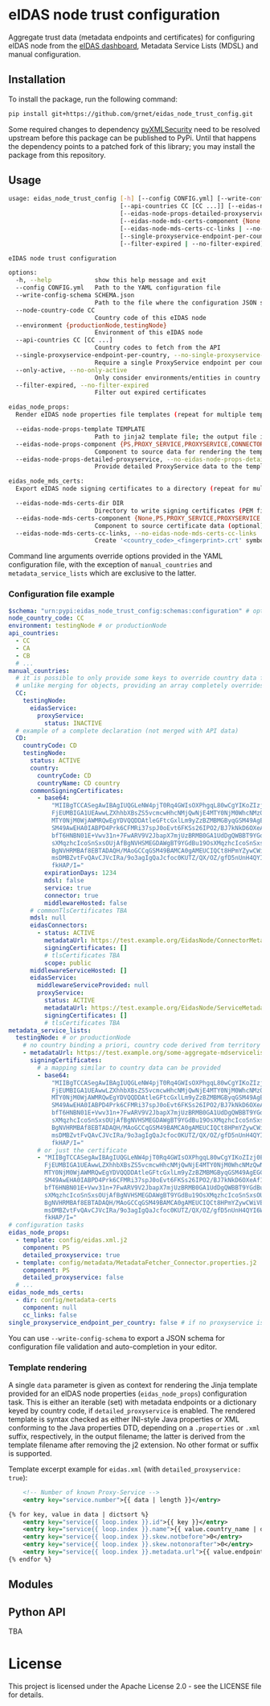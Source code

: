 # eIDAS node trust configuration

Aggregate trust data (metadata endpoints and certificates) for configuring eIDAS node from the [eIDAS dashboard](https://eidas.ec.europa.eu/efda/browse/notification/eid-chapter-contacts), Metadata Service Lists (MDSL) and manual configuration.

## Installation

To install the package, run the following command:

```sh
pip install git+https://github.com/grnet/eidas_node_trust_config.git
```

Some required changes to dependency [pyXMLSecurity](https://github.com/IdentityPython/pyXMLSecurity/) need to be resolved upstream before this package can be published to PyPi. Until that happens the dependency points to a patched fork of this library; you may install the package from this repository.

## Usage

```sh
usage: eidas_node_trust_config [-h] [--config CONFIG.yml] [--write-config-schema SCHEMA.json] [--node-country-code CC] [--environment {productionNode,testingNode}]
                               [--api-countries CC [CC ...]] [--eidas-node-props-template TEMPLATE] [--eidas-node-props-component {PS,PROXY_SERVICE,PROXYSERVICE,CONNECTOR}]
                               [--eidas-node-props-detailed-proxyservice | --no-eidas-node-props-detailed-proxyservice] [--eidas-node-mds-certs-dir DIR]
                               [--eidas-node-mds-certs-component {None,PS,PROXY_SERVICE,PROXYSERVICE,CONNECTOR}]
                               [--eidas-node-mds-certs-cc-links | --no-eidas-node-mds-certs-cc-links]
                               [--single-proxyservice-endpoint-per-country | --no-single-proxyservice-endpoint-per-country] [--only-active | --no-only-active]
                               [--filter-expired | --no-filter-expired]

eIDAS node trust configuration

options:
  -h, --help            show this help message and exit
  --config CONFIG.yml   Path to the YAML configuration file
  --write-config-schema SCHEMA.json
                        Path to the file where the configuration JSON schema (self-contained, after dereferencing) should be written
  --node-country-code CC
                        Country code of this eIDAS node
  --environment {productionNode,testingNode}
                        Environment of this eIDAS node
  --api-countries CC [CC ...]
                        Country codes to fetch from the API
  --single-proxyservice-endpoint-per-country, --no-single-proxyservice-endpoint-per-country
                        Require a single ProxyService endpoint per country
  --only-active, --no-only-active
                        Only consider environments/entities in country data which have status=ACTIVE
  --filter-expired, --no-filter-expired
                        Filter out expired certificates

eidas_node_props:
  Render eIDAS node properties file templates (repeat for multiple templates)

  --eidas-node-props-template TEMPLATE
                        Path to jinja2 template file; the output file is derived by stripping the extension from TEMPLATE
  --eidas-node-props-component {PS,PROXY_SERVICE,PROXYSERVICE,CONNECTOR}
                        Component to source data for rendering the template
  --eidas-node-props-detailed-proxyservice, --no-eidas-node-props-detailed-proxyservice
                        Provide detailed ProxyService data to the template

eidas_node_mds_certs:
  Export eIDAS node signing certificates to a directory (repeat for multiple directories)

  --eidas-node-mds-certs-dir DIR
                        Directory to write signing certificates (PEM files)
  --eidas-node-mds-certs-component {None,PS,PROXY_SERVICE,PROXYSERVICE,CONNECTOR}
                        Component to source certificate data (optional)
  --eidas-node-mds-certs-cc-links, --no-eidas-node-mds-certs-cc-links
                        Create '<country_code>_<fingerprint>.crt' symbolic links to certificates
```

Command line arguments override options provided in the YAML configuration file, with the exception of `manual_countries` and `metadata_service_lists` which are exclusive to the latter.

### Configuration file example

```yaml
$schema: "urn:pypi:eidas_node_trust_config:schemas:configuration" # optional
node_country_code: CC
environment: testingNode # or productionNode
api_countries:
  - CC
  - CA
  - CB
  # ...
manual_countries:
  # it is possible to only provide some keys to override country data from the API
  # unlike merging for objects, providing an array completely overrides the API data
  CC:
    testingNode:
      eidasService:
        proxyService:
          status: INACTIVE
  # example of a complete declaration (not merged with API data)
  CD:
    countryCode: CD
    testingNode:
      status: ACTIVE
      country:
        countryCode: CD
        countryName: CD country
      commonSigningCertificates:
        - base64:
            "MIIBgTCCASegAwIBAgIUQGLeNW4pjT0Rq4GWIsOXPhgqL80wCgYIKoZIzj0EAwIw\
            FjEUMBIGA1UEAwwLZXhhbXBsZS5vcmcwHhcNMjQwNjE4MTY0NjM0WhcNMzQwNjE2\
            MTY0NjM0WjAWMRQwEgYDVQQDDAtleGFtcGxlLm9yZzBZMBMGByqGSM49AgEGCCqG\
            SM49AwEHA0IABPD4Prk6CFMRi37spJ0oEvt6FKSs26IPO2/BJ7kNkD6OXeAf1drh\
            bfT6HNBN01E+Vwv31n+7FwARV9V2JbapX7mjUzBRMB0GA1UdDgQWBBT9YGdBu19O\
            sXMqzhcIcoSnSxsOUjAfBgNVHSMEGDAWgBT9YGdBu19OsXMqzhcIcoSnSxsOUjAP\
            BgNVHRMBAf8EBTADAQH/MAoGCCqGSM49BAMCA0gAMEUCIQCt8HPmYZywCWiVEVvB\
            msDMBZvtFvQAvCJVcIRa/9o3agIgQaJcfoc0KUTZ/QX/OZ/gfD5nUnH4QYI6WHC3\
            fkHAP/I="
          expirationDays: 1234
          mdsl: false
          service: true
          connector: true
          middlewareHosted: false
      # commonTlsCertificates TBA
      mdsl: null
      eidasConnectors:
        - status: ACTIVE
          metadataUrl: https://test.example.org/EidasNode/ConnectorMetadata
          signingCertificates: []
          # tlsCertificates TBA
          scope: public
      middlewareServiceHosted: []
      eidasService:
        middlewareServiceProvided: null
        proxyService:
          status: ACTIVE
          metadataUrl: https://test.example.org/EidasNode/ServiceMetadata
          signingCertificates: []
          # tlsCertificates TBA
metadata_service_lists:
  testingNode: # or productionNode
    # no country binding a priori, country code derived from territory attribute
    - metadataUrl: https://test.example.org/some-aggregate-mdservicelist.xml
      signingCertificates:
        # a mapping similar to country data can be provided
        - base64:
            "MIIBgTCCASegAwIBAgIUQGLeNW4pjT0Rq4GWIsOXPhgqL80wCgYIKoZIzj0EAwIw\
            FjEUMBIGA1UEAwwLZXhhbXBsZS5vcmcwHhcNMjQwNjE4MTY0NjM0WhcNMzQwNjE2\
            MTY0NjM0WjAWMRQwEgYDVQQDDAtleGFtcGxlLm9yZzBZMBMGByqGSM49AgEGCCqG\
            SM49AwEHA0IABPD4Prk6CFMRi37spJ0oEvt6FKSs26IPO2/BJ7kNkD6OXeAf1drh\
            bfT6HNBN01E+Vwv31n+7FwARV9V2JbapX7mjUzBRMB0GA1UdDgQWBBT9YGdBu19O\
            sXMqzhcIcoSnSxsOUjAfBgNVHSMEGDAWgBT9YGdBu19OsXMqzhcIcoSnSxsOUjAP\
            BgNVHRMBAf8EBTADAQH/MAoGCCqGSM49BAMCA0gAMEUCIQCt8HPmYZywCWiVEVvB\
            msDMBZvtFvQAvCJVcIRa/9o3agIgQaJcfoc0KUTZ/QX/OZ/gfD5nUnH4QYI6WHC3\
            fkHAP/I="
        # or just the certificate
        - "MIIBgTCCASegAwIBAgIUQGLeNW4pjT0Rq4GWIsOXPhgqL80wCgYIKoZIzj0EAwIw\
          FjEUMBIGA1UEAwwLZXhhbXBsZS5vcmcwHhcNMjQwNjE4MTY0NjM0WhcNMzQwNjE2\
          MTY0NjM0WjAWMRQwEgYDVQQDDAtleGFtcGxlLm9yZzBZMBMGByqGSM49AgEGCCqG\
          SM49AwEHA0IABPD4Prk6CFMRi37spJ0oEvt6FKSs26IPO2/BJ7kNkD6OXeAf1drh\
          bfT6HNBN01E+Vwv31n+7FwARV9V2JbapX7mjUzBRMB0GA1UdDgQWBBT9YGdBu19O\
          sXMqzhcIcoSnSxsOUjAfBgNVHSMEGDAWgBT9YGdBu19OsXMqzhcIcoSnSxsOUjAP\
          BgNVHRMBAf8EBTADAQH/MAoGCCqGSM49BAMCA0gAMEUCIQCt8HPmYZywCWiVEVvB\
          msDMBZvtFvQAvCJVcIRa/9o3agIgQaJcfoc0KUTZ/QX/OZ/gfD5nUnH4QYI6WHC3\
          fkHAP/I="
# configuration tasks
eidas_node_props:
  - template: config/eidas.xml.j2
    component: PS
    detailed_proxyservice: true
  - template: config/metadata/MetadataFetcher_Connector.properties.j2
    component: PS
    detailed_proxyservice: false
  # ...
eidas_node_mds_certs:
  - dir: config/metadata-certs
    component: null
    cc_links: false
single_proxyservice_endpoint_per_country: false # if no proxyservice is provided for a country, this global option must be disabled
```

You can use `--write-config-schema` to export a JSON schema for configuration file validation and auto-completion in your editor.

### Template rendering
A single `data` parameter is given as context for rendering the Jinja template provided for an eIDAS node properties (`eidas_node_props`) configuration task. This is either an iterable (set) with metadata endpoints or a dictionary keyed by country code, if `detailed_proxyservice` is enabled. The rendered template is syntax checked as either INI-style Java properties or XML conforming to the Java properties DTD, depending on a `.properties` or `.xml` suffix, respectively, in the output filename; the latter is derived from the template filename after removing the j2 extension. No other format or suffix is supported.

Template excerpt example for `eidas.xml` (with `detailed_proxyservice: true`):

```xml
    <!-- Number of known Proxy-Service -->
    <entry key="service.number">{{ data | length }}</entry>

{% for key, value in data | dictsort %}
    <entry key="service{{ loop.index }}.id">{{ key }}</entry>
    <entry key="service{{ loop.index }}.name">{{ value.country_name | default(key) }} eIDAS Service</entry>
    <entry key="service{{ loop.index }}.skew.notbefore">0</entry>
    <entry key="service{{ loop.index }}.skew.notonorafter">0</entry>
    <entry key="service{{ loop.index }}.metadata.url">{{ value.endpoints | first }}</entry>
{% endfor %}
```

## Modules

## Python API

TBA

# License

This project is licensed under the Apache License 2.0 - see the LICENSE file for details.
